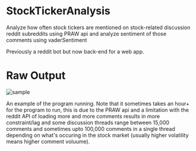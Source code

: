 # StockTickerAnalysis
Analyze how often stock tickers are mentioned on stock-related discussion reddit subreddits using PRAW api and analyze sentiment of those comments using vaderSentiment

Previously a reddit bot but now back-end for a web app.

# Raw Output
![sample](https://i.imgur.com/yyFuiwo.png)

An example of the program running. Note that it sometimes takes an hour+ for the program to run, this is due to the PRAW api and a limitation with the reddit API of loading more and more comments results in more constraint/lag and some discussion threads range between 15,000 comments and sometimes upto 100,000 comments in a single thread depending on what's occuring in the stock market (usually higher volatility means higher comment voluume).
